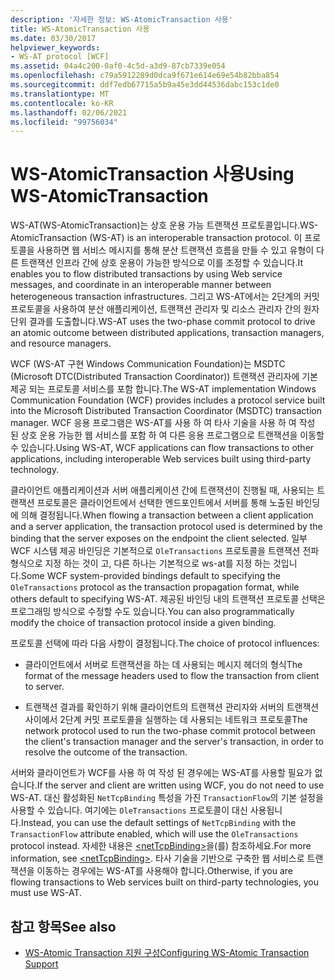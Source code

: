 ```yaml
---
description: '자세한 정보: WS-AtomicTransaction 사용'
title: WS-AtomicTransaction 사용
ms.date: 03/30/2017
helpviewer_keywords:
- WS-AT protocol [WCF]
ms.assetid: 04a4c200-0af0-4c5d-a3d9-87cb7339e054
ms.openlocfilehash: c79a5912289d0dca9f671e614e69e54b82bba854
ms.sourcegitcommit: ddf7edb67715a5b9a45e3dd44536dabc153c1de0
ms.translationtype: MT
ms.contentlocale: ko-KR
ms.lasthandoff: 02/06/2021
ms.locfileid: "99756034"
---
```

# <a name="using-ws-atomictransaction"></a><span data-ttu-id="f90fa-103">WS-AtomicTransaction 사용</span><span class="sxs-lookup"><span data-stu-id="f90fa-103">Using WS-AtomicTransaction</span></span>

<span data-ttu-id="f90fa-104">WS-AT(WS-AtomicTransaction)는 상호 운용 가능 트랜잭션 프로토콜입니다.</span><span class="sxs-lookup"><span data-stu-id="f90fa-104">WS-AtomicTransaction (WS-AT) is an interoperable transaction protocol.</span></span> <span data-ttu-id="f90fa-105">이 프로토콜을 사용하면 웹 서비스 메시지를 통해 분산 트랜잭션 흐름을 만들 수 있고 유형이 다른 트랜잭션 인프라 간에 상호 운용이 가능한 방식으로 이를 조정할 수 있습니다.</span><span class="sxs-lookup"><span data-stu-id="f90fa-105">It enables you to flow distributed transactions by using Web service messages, and coordinate in an interoperable manner between heterogeneous transaction infrastructures.</span></span> <span data-ttu-id="f90fa-106">그리고 WS-AT에서는 2단계의 커밋 프로토콜을 사용하여 분산 애플리케이션, 트랜잭션 관리자 및 리소스 관리자 간의 원자 단위 결과를 도출합니다.</span><span class="sxs-lookup"><span data-stu-id="f90fa-106">WS-AT uses the two-phase commit protocol to drive an atomic outcome between distributed applications, transaction managers, and resource managers.</span></span>  
  
 <span data-ttu-id="f90fa-107">WCF (WS-AT 구현 Windows Communication Foundation)는 MSDTC (Microsoft DTC(Distributed Transaction Coordinator)) 트랜잭션 관리자에 기본 제공 되는 프로토콜 서비스를 포함 합니다.</span><span class="sxs-lookup"><span data-stu-id="f90fa-107">The WS-AT implementation Windows Communication Foundation (WCF) provides includes a protocol service built into the Microsoft Distributed Transaction Coordinator (MSDTC) transaction manager.</span></span> <span data-ttu-id="f90fa-108">WCF 응용 프로그램은 WS-AT를 사용 하 여 타사 기술을 사용 하 여 작성 된 상호 운용 가능한 웹 서비스를 포함 하 여 다른 응용 프로그램으로 트랜잭션을 이동할 수 있습니다.</span><span class="sxs-lookup"><span data-stu-id="f90fa-108">Using WS-AT, WCF applications can flow transactions to other applications, including interoperable Web services built using third-party technology.</span></span>  
  
 <span data-ttu-id="f90fa-109">클라이언트 애플리케이션과 서버 애플리케이션 간에 트랜잭션이 진행될 때, 사용되는 트랜잭션 프로토콜은 클라이언트에서 선택한 엔드포인트에서 서버를 통해 노출된 바인딩에 의해 결정됩니다.</span><span class="sxs-lookup"><span data-stu-id="f90fa-109">When flowing a transaction between a client application and a server application, the transaction protocol used is determined by the binding that the server exposes on the endpoint the client selected.</span></span> <span data-ttu-id="f90fa-110">일부 WCF 시스템 제공 바인딩은 기본적으로 `OleTransactions` 프로토콜을 트랜잭션 전파 형식으로 지정 하는 것이 고, 다른 하나는 기본적으로 ws-at를 지정 하는 것입니다.</span><span class="sxs-lookup"><span data-stu-id="f90fa-110">Some WCF system-provided bindings default to specifying the `OleTransactions` protocol as the transaction propagation format, while others default to specifying WS-AT.</span></span> <span data-ttu-id="f90fa-111">제공된 바인딩 내의 트랜잭션 프로토콜 선택은 프로그래밍 방식으로 수정할 수도 있습니다.</span><span class="sxs-lookup"><span data-stu-id="f90fa-111">You can also programmatically modify the choice of transaction protocol inside a given binding.</span></span>  
  
 <span data-ttu-id="f90fa-112">프로토콜 선택에 따라 다음 사항이 결정됩니다.</span><span class="sxs-lookup"><span data-stu-id="f90fa-112">The choice of protocol influences:</span></span>  
  
- <span data-ttu-id="f90fa-113">클라이언트에서 서버로 트랜잭션을 하는 데 사용되는 메시지 헤더의 형식</span><span class="sxs-lookup"><span data-stu-id="f90fa-113">The format of the message headers used to flow the transaction from client to server.</span></span>  
  
- <span data-ttu-id="f90fa-114">트랜잭션 결과를 확인하기 위해 클라이언트의 트랜잭션 관리자와 서버의 트랜잭션 사이에서 2단계 커밋 프로토콜을 실행하는 데 사용되는 네트워크 프로토콜</span><span class="sxs-lookup"><span data-stu-id="f90fa-114">The network protocol used to run the two-phase commit protocol between the client's transaction manager and the server's transaction, in order to resolve the outcome of the transaction.</span></span>  
  
 <span data-ttu-id="f90fa-115">서버와 클라이언트가 WCF를 사용 하 여 작성 된 경우에는 WS-AT를 사용할 필요가 없습니다.</span><span class="sxs-lookup"><span data-stu-id="f90fa-115">If the server and client are written using WCF, you do not need to use WS-AT.</span></span> <span data-ttu-id="f90fa-116">대신 활성화된 `NetTcpBinding` 특성을 가진 `TransactionFlow`의 기본 설정을 사용할 수 있습니다. 여기에는 `OleTransactions` 프로토콜이 대신 사용됩니다.</span><span class="sxs-lookup"><span data-stu-id="f90fa-116">Instead, you can use the default settings of `NetTcpBinding` with the `TransactionFlow` attribute enabled, which will use the `OleTransactions` protocol instead.</span></span> <span data-ttu-id="f90fa-117">자세한 내용은 [\<netTcpBinding>](../../configure-apps/file-schema/wcf/nettcpbinding.md)을(를) 참조하세요.</span><span class="sxs-lookup"><span data-stu-id="f90fa-117">For more information, see [\<netTcpBinding>](../../configure-apps/file-schema/wcf/nettcpbinding.md).</span></span> <span data-ttu-id="f90fa-118">타사 기술을 기반으로 구축한 웹 서비스로 트랜잭션을 이동하는 경우에는 WS-AT를 사용해야 합니다.</span><span class="sxs-lookup"><span data-stu-id="f90fa-118">Otherwise, if you are flowing transactions to Web services built on third-party technologies, you must use WS-AT.</span></span>  
  
## <a name="see-also"></a><span data-ttu-id="f90fa-119">참고 항목</span><span class="sxs-lookup"><span data-stu-id="f90fa-119">See also</span></span>

- [<span data-ttu-id="f90fa-120">WS-Atomic Transaction 지원 구성</span><span class="sxs-lookup"><span data-stu-id="f90fa-120">Configuring WS-Atomic Transaction Support</span></span>](configuring-ws-atomic-transaction-support.md)

